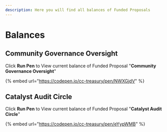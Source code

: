 ```yaml
---
description: Here you will find all balances of Funded Proposals
---
```


# Balances

## Community Governance Oversight

Click **Run Pen** to View current balance of Funded Proposal "**Community Governance Oversight**"

{% embed url="https://codepen.io/cc-treasury/pen/NWXGjdV" %}

## Catalyst Audit Circle

Click **Run Pen** to View current balance of Funded Proposal "**Catalyst Audit Circle**"

{% embed url="https://codepen.io/cc-treasury/pen/eYypWMB" %}
